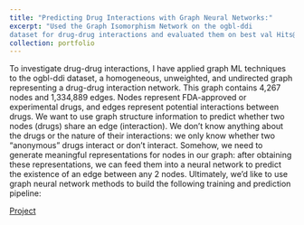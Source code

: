 ```yaml
---
title: "Predicting Drug Interactions with Graph Neural Networks:"
excerpt: "Used the Graph Isomorphism Network on the ogbl-ddi
dataset for drug-drug interactions and evaluated them on best val Hits@20 score over 2 runs"
collection: portfolio
---
```


To investigate drug-drug interactions, I have applied graph ML techniques to the ogbl-ddi dataset, a homogeneous, unweighted, and undirected graph representing a drug-drug interaction network. This graph contains 4,267 nodes and 1,334,889 edges. Nodes represent FDA-approved or experimental drugs, and edges represent potential interactions between drugs.
We want to use graph structure information to predict whether two nodes (drugs) share an edge (interaction). We don’t know anything about the drugs or the nature of their interactions: we only know whether two “anonymous” drugs interact or don’t interact. Somehow, we need to generate meaningful representations for nodes in our graph: after obtaining these representations, we can feed them into a neural network to predict the existence of an edge between any 2 nodes. Ultimately, we’d like to use graph neural network methods to build the following training and prediction pipeline:

[Project](https://github.com/A0308/Drug-Interactions-Using-GNNs)